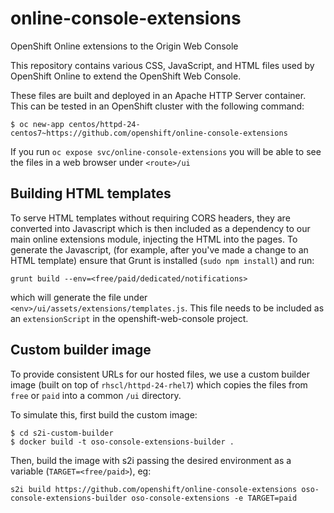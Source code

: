 # online-console-extensions
OpenShift Online extensions to the Origin Web Console

This repository contains various CSS, JavaScript, and HTML files used by OpenShift Online to extend the OpenShift Web Console.

These files are built and deployed in an Apache HTTP Server container. This can be tested in an OpenShift cluster with the following command:

`$ oc new-app centos/httpd-24-centos7~https://github.com/openshift/online-console-extensions`

If you run `oc expose svc/online-console-extensions` you will be able to see the files in a web browser under `<route>/ui`

## Building HTML templates

To serve HTML templates without requiring CORS headers, they are converted into Javascript which is then included as a dependency to our main online extensions module, injecting the HTML into the pages. To generate the Javascript, (for example, after you've made a change to an HTML template) ensure that Grunt is installed (`sudo npm install`) and run:

`grunt build --env=<free/paid/dedicated/notifications>`

which will generate the file under `<env>/ui/assets/extensions/templates.js`. This file needs to be included as an `extensionScript` in the openshift-web-console project.

## Custom builder image

To provide consistent URLs for our hosted files, we use a custom builder image (built on top of `rhscl/httpd-24-rhel7`) which copies the files from `free` or `paid` into a common `/ui` directory.

To simulate this, first build the custom image:

```
$ cd s2i-custom-builder
$ docker build -t oso-console-extensions-builder .
```

Then, build the image with s2i passing the desired environment as a variable (`TARGET=<free/paid>`), eg:

```
s2i build https://github.com/openshift/online-console-extensions oso-console-extensions-builder oso-console-extensions -e TARGET=paid
```